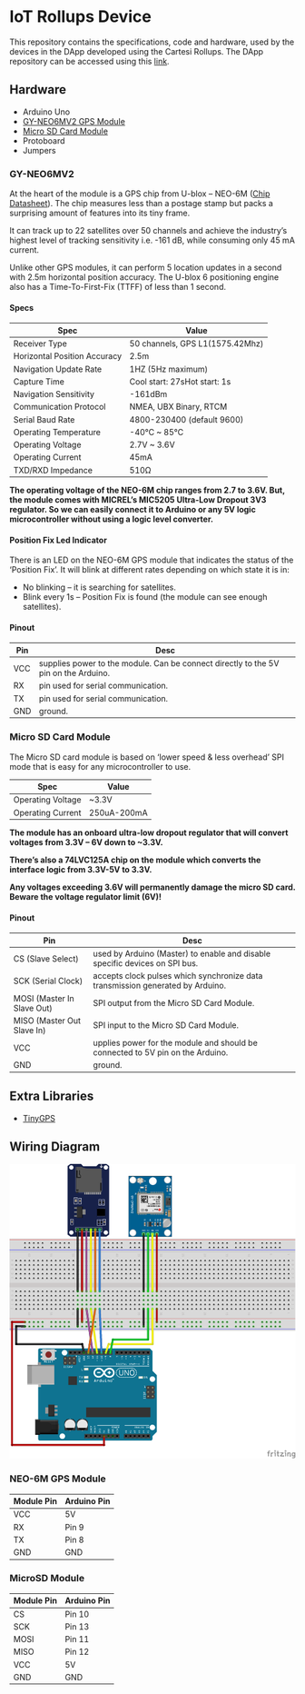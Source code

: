 # IoT Rollups Device
This repository contains the specifications, code and hardware, used by the devices in the DApp developed using the Cartesi Rollups. The DApp repository can be accessed using this [link](https://github.com/ArtV97/iot_rollups_dapp).

## Hardware
- Arduino Uno
- [GY-NEO6MV2 GPS Module](#gy-neo6mv2)
- [Micro SD Card Module](#micro-sd-card-module)
- Protoboard
- Jumpers

### GY-NEO6MV2
At the heart of the module is a GPS chip from U-blox – NEO-6M ([Chip Datasheet](https://content.u-blox.com/sites/default/files/products/documents/NEO-6_DataSheet_%28GPS.G6-HW-09005%29.pdf)). The chip measures less than a postage stamp but packs a surprising amount of features into its tiny frame.

It can track up to 22 satellites over 50 channels and achieve the industry’s highest level of tracking sensitivity i.e. -161 dB, while consuming only 45 mA current.

Unlike other GPS modules, it can perform 5 location updates in a second with 2.5m horizontal position accuracy. The U-blox 6 positioning engine also has a Time-To-First-Fix (TTFF) of less than 1 second.

#### Specs
Spec | Value
-----------|-------------
Receiver Type |	50 channels, GPS L1(1575.42Mhz)
Horizontal Position Accuracy | 2.5m
Navigation Update Rate | 1HZ (5Hz maximum)
Capture Time | Cool start: 27sHot start: 1s
Navigation Sensitivity | -161dBm
Communication Protocol | NMEA, UBX Binary, RTCM
Serial Baud Rate | 4800-230400 (default 9600)
Operating Temperature | -40°C ~ 85°C
Operating Voltage | 2.7V ~ 3.6V
Operating Current | 45mA
TXD/RXD Impedance | 510Ω

**The operating voltage of the NEO-6M chip ranges from 2.7 to 3.6V. But, the module comes with MICREL’s MIC5205 Ultra-Low Dropout 3V3 regulator.
So we can easily connect it to Arduino or any 5V logic microcontroller without using a logic level converter.**

#### Position Fix Led Indicator
There is an LED on the NEO-6M GPS module that indicates the status of the ‘Position Fix’. It will blink at different rates depending on which state it is in:

* No blinking – it is searching for satellites.
* Blink every 1s – Position Fix is found (the module can see enough satellites).

#### Pinout
Pin | Desc
-----|------
VCC | supplies power to the module. Can be connect directly to the 5V pin on the Arduino.
RX | pin used for serial communication.
TX | pin used for serial communication.
GND | ground.


### Micro SD Card Module
The Micro SD card module is based on ‘lower speed & less overhead’ SPI mode that is easy for any microcontroller to use.

Spec | Value
-----------|-------------
Operating Voltage | ~3.3V
Operating Current | 250uA-200mA

**The module has an onboard ultra-low dropout regulator that will convert voltages from 3.3V – 6V down to ~3.3V.**

**There’s also a 74LVC125A chip on the module which converts the interface logic from 3.3V-5V to 3.3V.**

**Any voltages exceeding 3.6V will permanently damage the micro SD card. Beware the voltage regulator limit (6V)!**

#### Pinout
Pin | Desc 
-----|------
CS (Slave Select) |  used by Arduino (Master) to enable and disable specific devices on SPI bus.
SCK (Serial Clock) | accepts clock pulses which synchronize data transmission generated by Arduino.
MOSI (Master In Slave Out) | SPI output from the Micro SD Card Module.
MISO (Master Out Slave In) | SPI input to the Micro SD Card Module.
VCC | upplies power for the module and should be connected to 5V pin on the Arduino.
GND | ground.

## Extra Libraries
- [TinyGPS](https://www.arduino.cc/reference/en/libraries/tinygps/)

## Wiring Diagram
![Wiring](wiring.png)

### NEO-6M GPS Module
Module Pin | Arduino Pin
-----------|-------------
VCC | 5V
RX | Pin 9
TX | Pin 8
GND | GND

### MicroSD Module
Module Pin | Arduino Pin
-----------|-------------
CS | Pin 10
SCK | Pin 13
MOSI | Pin 11
MISO | Pin 12
VCC | 5V
GND | GND
